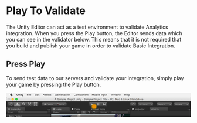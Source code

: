 Play To Validate
===============
The Unity Editor can act as a test environment to validate Analytics integration. When you press the Play button, the Editor sends data which you can see in the validator below. This means that it is not required that you build and publish your game in order to validate Basic Integration.

Press Play
----------
To send test data to our servers and validate your integration, simply play your game by pressing the Play button. 

![](../uploads/Main/AnalyticsPlayGame.gif)

